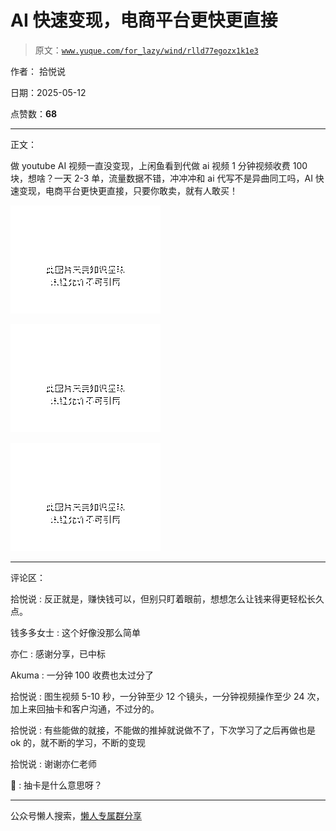 # AI 快速变现，电商平台更快更直接

> 原文：[`www.yuque.com/for_lazy/wind/rlld77egozx1k1e3`](https://www.yuque.com/for_lazy/wind/rlld77egozx1k1e3)

作者： 拾悦说

日期：2025-05-12

点赞数：**68**

* * *

正文：

做 youtube
AI 视频一直没变现，上闲鱼看到代做 ai 视频 1 分钟视频收费 100 块，想啥？一天 2-3 单，流量数据不错，冲冲冲和 ai 代写不是异曲同工吗，AI 快速变现，电商平台更快更直接，只要你敢卖，就有人敢买！

![](img/79d558bc4ab3cb400f13cf376f1acbc2.png "None")

![](img/5201b18c09d0695803e46a8cbbe7771f.png "None")

![](img/775bc18dd89ee143d585a030b4911929.png "None")

* * *

评论区：

拾悦说 : 反正就是，赚快钱可以，但别只盯着眼前，想想怎么让钱来得更轻松长久点。

钱多多女士 : 这个好像没那么简单

亦仁 : 感谢分享，已中标

Akuma : 一分钟 100 收费也太过分了

拾悦说 : 图生视频 5-10 秒，一分钟至少 12 个镜头，一分钟视频操作至少 24 次，加上来回抽卡和客户沟通，不过分的。

拾悦说 : 有些能做的就接，不能做的推掉就说做不了，下次学习了之后再做也是 ok 的，就不断的学习，不断的变现

拾悦说 : 谢谢亦仁老师

🚢 : 抽卡是什么意思呀？

* * *

公众号懒人搜索，[懒人专属群分享](https://lazybook.fun/#/blog/group)